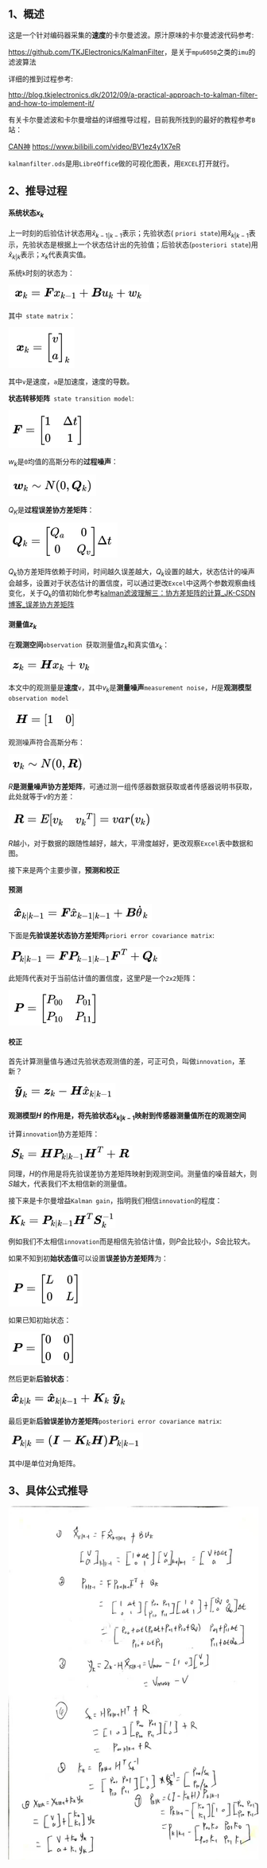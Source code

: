## 1、概述

这是一个针对编码器采集的**速度**的卡尔曼滤波。原汁原味的卡尔曼滤波代码参考:

<https://github.com/TKJElectronics/KalmanFilter>，是关于`mpu6050`之类的`imu`的滤波算法

详细的推到过程参考:

<http://blog.tkjelectronics.dk/2012/09/a-practical-approach-to-kalman-filter-and-how-to-implement-it/>

有关卡尔曼滤波和卡尔曼增益的详细推导过程，目前我所找到的最好的教程参考`B`站：

[CAN神](https://www.bilibili.com/video/BV1ez4y1X7eR) <https://www.bilibili.com/video/BV1ez4y1X7eR>

`kalmanfilter.ods`是用`LibreOffice`做的可视化图表，用`EXCEL`打开就行。

## 2、推导过程

#### 系统状态$x_k$

上一时刻的后验估计状态用${\hat{x}}_{k-1|k-1}$表示；先验状态( `priori state`)用${\hat{x}}_{k|k-1}$表示，先验状态是根据上一个状态估计出的先验值；后验状态(`posteriori state`)用${\hat{x}}_{k|k}$表示；$x_k$代表真实值。

系统`k`时刻的状态为：

![image-20210609173646802](pic/image-20210609173646802.png)

其中` state matrix`：

![image-20210609173814640](pic/image-20210609173814640.png)

其中`v`是速度，`a`是加速度，速度的导数。

**状态转移矩阵**` state transition model`:

![image-20210609173900131](pic/image-20210609173900131.png)


$w_k$是`0`均值的高斯分布的**过程噪声**：

![image-20210609173918899](pic/image-20210609173918899.png)


$Q_K$是**过程误差协方差矩阵**：

![image-20210609173933896](pic/image-20210609173933896.png)


$Q_k$协方差矩阵依赖于时间，时间越久误差越大，$Q_k$设置的越大，状态估计的噪声会越多，设置对于状态估计的置信度，可以通过更改`Excel`中这两个参数观察曲线变化，关于$Q_k$的值初始化参考[kalman滤波理解三：协方差矩阵的计算_JK-CSDN博客_误差协方差矩阵](https://blog.csdn.net/u011362822/article/details/95905113)

#### 测量值$z_k$

在**观测空间**`observation `获取测量值$z_k$和真实值$x_k$：

![image-20210609173956207](pic/image-20210609173956207.png)

本文中的观测量是**速度**`v`，其中$v_k$是**测量噪声**`measurement noise`，$H$是**观测模型**`observation model`

![image-20210609174340868](pic/image-20210609174340868.png)


观测噪声符合高斯分布：

![image-20210609174519504](pic/image-20210609174519504.png)


$R$**是测量噪声协方差矩阵**，可通过测一组传感器数据获取或者传感器说明书获取，此处就等于$v$的方差：

![image-20210609174021731](pic/image-20210609174021731.png)


$R$越小，对于数据的跟随性越好，越大，平滑度越好，更改观察`Excel`表中数据和图。

接下来是两个主要步骤，**预测和校正**

#### 预测

![image-20210609174039952](pic/image-20210609174039952.png)


下面是**先验误差状态协方差矩阵**`priori error covariance matrix`:

![image-20210609174052876](pic/image-20210609174052876.png)


此矩阵代表对于当前估计值的置信度，这里$P$是一个`2x2`矩阵：

![image-20210609174112624](pic/image-20210609174112624.png)


#### 校正

首先计算测量值与通过先验状态观测值的差，可正可负，叫做`innovation`，革新？

![image-20210609174130737](pic/image-20210609174130737.png)


**观测模型$H$ 的作用是，将先验状态${\hat{x}}_{k|k-1}$映射到传感器测量值所在的观测空间**

计算`innovation`协方差矩阵：

![image-20210609174143904](pic/image-20210609174143904.png)


同理，$H$的作用是将先验误差协方差矩阵映射到观测空间。测量值的噪音越大，则$S$越大，代表我们不太相信新的测量值。

接下来是卡尔曼增益`Kalman gain`，指明我们相信`innovation`的程度：

![image-20210609174159548](pic/image-20210609174159548.png)


例如我们不太相信`innovation`而是相信先验估计值，则$P$会比较小，$S$会比较大。

如果不知到初**始状态值**可以设置**误差协方差矩阵**为：

![image-20210609174211132](pic/image-20210609174211132.png)


如果已知初始状态：

![image-20210609174228803](pic/image-20210609174228803.png)


然后更新**后验状态**：

![image-20210609174243553](pic/image-20210609174243553.png)


最后更新**后验误差协方差矩阵**`posteriori error covariance matrix`:

![image-20210609174256987](pic/image-20210609174256987.png)


其中$I$是单位对角矩阵。

## 3、具体公式推导

![](ppp.jpg)
